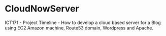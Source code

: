 # CloudNowServer
ICT171 - Project Timeline - How to develop a cloud based server for a Blog using EC2 Amazon machine, Route53 domain, Wordpress and Apache.
